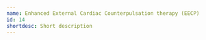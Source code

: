 ```yaml
---
name: Enhanced External Cardiac Counterpulsation therapy (EECP)
id: 14
shortdesc: Short description
---
```

